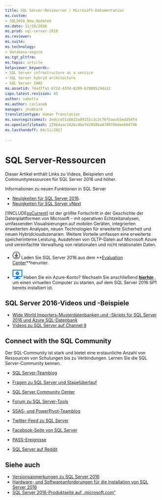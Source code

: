 ```yaml
---
title: SQL Server-Ressourcen | Microsoft-Dokumentation
ms.custom:
- SQL2016_New_Updated
ms.date: 11/28/2016
ms.prod: sql-server-2016
ms.reviewer: 
ms.suite: 
ms.technology:
- database-engine
ms.tgt_pltfrm: 
ms.topic: article
helpviewer_keywords:
- SQL Server infrastructure as a service
- SQL Server hybrid architecture
- SQL Server IAAS
ms.assetid: 74ad7fa1-b72d-437d-8209-67989529da12
caps.latest.revision: 45
author: sabotta
ms.author: carlasab
manager: jhubbard
translationtype: Human Translation
ms.sourcegitcommit: 2edcce51c6822a89151c3c3c76fbaacb5edd54f4
ms.openlocfilehash: 229b4aac242bc8be7e2058bad708f0bdee604796
ms.lasthandoff: 04/11/2017

---
```

# <a name="sql-server-resources"></a>SQL Server-Ressourcen
  Dieser Artikel enthält Links zu Videos, Beispielen und Communityressourcen für SQL Server 2016 und höher.  
  
 Informationen zu neuen Funktionen in SQL Server
 - [Neuigkeiten für SQL Server 2016](../sql-server/what-s-new-in-sql-server-2016.md).
 - [Neuigkeiten für SQL Server vNext](../sql-server/what-s-new-in-sql-server-vnext.md)  
  
 [!INCLUDE[ssCurrent](../includes/sscurrent-md.md)] ist der größte Fortschritt in der Geschichte der Datenplattformen von Microsoft – mit operativen Echtzeitanalysen, umfassenden Visualisierungen auf mobilen Geräten, integrierten erweiterten Analysen, neuen Technologien für erweiterte Sicherheit und neuen Hybridcloudszenarien. Weitere Vorteile umfassen eine erweiterte speicherinterne Leistung, Ausdehnen von OLTP-Daten auf Microsoft Azure und vereinfachte Verwaltung von relationalen und nicht relationalen Daten.  
  
-   [![Download aus dem Evaluation Center](../analysis-services/media/download.png)](https://www.microsoft.com/en-us/evalcenter/evaluate-sql-server-2016) Laden Sie SQL Server 2016 aus dem  **[Evaluation Center](https://www.microsoft.com/en-us/evalcenter/evaluate-sql-server-2016)**herunter.  
  
- ![Azure Virtual Machine (klein)](../analysis-services/media/azure-virtual-machine-small.png) Haben Sie ein Azure-Konto?  Wechseln Sie anschließend **[hierhin](https://azure.microsoft.com/en-us/marketplace/partners/microsoft/sqlserver2016sp1standardwindowsserver2016/)** , um einen virtuellen Computer zu starten, auf dem SQL Server 2016 SP1 bereits installiert ist. 
  
## <a name="sql-server-2016-videos-and-samples"></a>SQL Server 2016-Videos und -Beispiele  
- [Wide World Importers-Musterdatenbanken und -Skripts für SQL Server 2016 und Azure SQL-Datenbank](https://github.com/Microsoft/sql-server-samples)  
- [Videos zu SQL Server auf Channel 9](https://channel9.msdn.com/Search?term=SQL%20Server%202016)  
  
##  <a name="community"></a> Connect with the SQL Community  
 Der SQL-Community ist stark und bietet eine erstaunliche Anzahl von Ressourcen von Schulungen bis zu Verbindungen. Lernen Sie die SQL Server-Community kennen.  
  
-   [SQL Server-Teamblog](http://blogs.technet.com/b/dataplatforminsider/)  
  
-   [Fragen zu SQL Server und Stapelüberlauf](http://stackoverflow.com/questions/tagged/sql-server)  
  
-   [SQL Server Community Center](http://www.microsoft.com/sqlserver/2008/en/us/community.aspx)  
  
-   [Forum zu SQL Server-Tools](https://social.technet.microsoft.com/Forums/sqlserver/en-US/home?forum=sqltools)  
  
-   [SSAS- und PowerPivot-Teamblog](https://blogs.msdn.microsoft.com/analysisservices/tag/powerpivot/)  
  
-   [Twitter-Feed zu SQL Server](http://twitter.com/ms_sql_server)  
  
-   [Facebook-Seite von SQL Server](http://www.facebook.com/sqlserver)  
  
-   [PASS-Ereignisse](http://www.sqlpass.org/Events.aspx)  
  
-   [SQL Server auf Reddit](https://www.reddit.com/r/sqlserver)  
  
## <a name="see-also"></a>Siehe auch
- [Versionsanmerkungen zu SQL Server 2016](../sql-server/sql-server-2016-release-notes.md)
- [Hardware- und Softwareanforderungen für die Installation von SQL Server 2016](../sql-server/install/hardware-and-software-requirements-for-installing-sql-server.md)
 -  [SQL Server 2016-Produktseite auf „microsoft.com“](http://www.microsoft.com/en-us/server-cloud/products/sql-server-2016/)  
  
  

